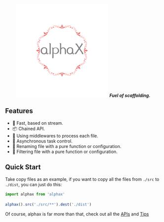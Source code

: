 <p align="center">
  <img src="./.media/alphax.png" alt="">
  <b><i>Fuel of scaffolding.</i></b>
</p>

## Features

* 🚀 Fast, based on stream.
* 📦 Chained API.
* 💅 Using middlewares to process each file.
* 🚨 Asynchronous task control.
* 🌈 Renaming file with a pure function or configuration.
* 🎯 Filtering file with a pure function or configuration.

## Quick Start

Take copy files as an example, if you want to copy all the files from `./src` to `./dist`, you can just do this:

```js
import alphax from 'alphax'

alphax().src('./src/**').dest('./dist')
```

Of course, alphax is far more than that, check out all the [APIs](/api) and [Tips](/tips)
